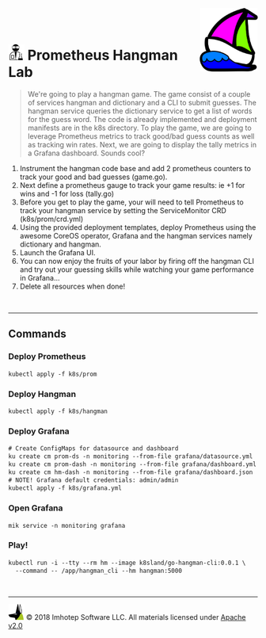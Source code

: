 <img src="../assets/k8sland.png" align="right" width="auto" height="128"/>

<br/>
<br/>


# <img src="../assets/lab.png" width="32" height="auto"/> Prometheus Hangman Lab

> We're going to play a hangman game. The game consist of a couple of
> services hangman and dictionary and a CLI to submit guesses. The hangman
> service queries the dictionary service to get a list of words for the guess
> word. The code is already implemented and deployment manifests are in the k8s
> directory. To play the game, we are going to leverage Prometheus metrics to
> track good/bad guess counts as well as tracking win rates. Next, we are going
> to display the tally metrics in a Grafana dashboard. Sounds cool?

1. Instrument the hangman code base and add 2 prometheus counters to track your
   good and bad guesses (game.go).
2. Next define a prometheus gauge to track your game results:
   ie +1 for wins and -1 for loss (tally.go)
3. Before you get to play the game, your will need to tell Prometheus to
   track your hangman service by setting the ServiceMonitor CRD (k8s/prom/crd.yml)
4. Using the provided deployment templates, deploy Prometheus using the awesome
   CoreOS operator, Grafana and the hangman services namely dictionary and hangman.
5. Launch the Grafana UI.
6. You can now enjoy the fruits of your labor by firing off the hangman CLI and
   try out your guessing skills while watching your game performance in Grafana...
7. Delete all resources when done!

<br/>

---
## Commands

### Deploy Prometheus

```shell
kubectl apply -f k8s/prom
```

### Deploy Hangman

```shell
kubectl apply -f k8s/hangman
```

### Deploy Grafana

```shell
# Create ConfigMaps for datasource and dashboard
ku create cm prom-ds -n monitoring --from-file grafana/datasource.yml
ku create cm prom-dash -n monitoring --from-file grafana/dashboard.yml
ku create cm hm-dash -n monitoring --from-file grafana/dashboard.json
# NOTE! Grafana default credentials: admin/admin
kubectl apply -f k8s/grafana.yml
```

### Open Grafana

  ```shell
  mik service -n monitoring grafana
  ```

### Play!

```shell
kubectl run -i --tty --rm hm --image k8sland/go-hangman-cli:0.0.1 \
  --command -- /app/hangman_cli --hm hangman:5000
```

<br/>

---
<img src="../assets/imhotep_logo.png" width="32" height="auto"/> © 2018 Imhotep Software LLC.
All materials licensed under [Apache v2.0](http://www.apache.org/licenses/LICENSE-2.0)
